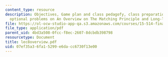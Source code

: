 ```yaml
---
content_type: resource
description: Objectives, Game plan and class pedagofy, class preparation questions,
  optional problems on An Overview on The Matching Principle and Long-lived Assets.
file: https://ol-ocw-studio-app-qa.s3.amazonaws.com/courses/15-514-financial-and-managerial-accounting-summer-2003/07ef35a36fa15299e6dacc6730f13e00_lec8overview.pdf
file_type: application/pdf
parent_uid: 4bd3a508-0fcc-f8ec-2607-8dcbdb398798
resourcetype: Document
title: lec8overview.pdf
uid: 07ef35a3-6fa1-5299-e6da-cc6730f13e00
---
```

